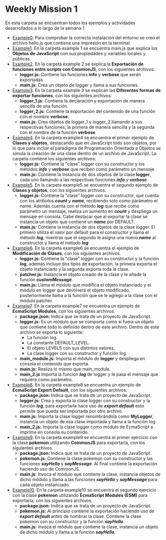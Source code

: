 # Weekly Mission 1

En esta carpeta se encuentran todos los ejemplos y actividades desarrollados a lo largo de la semana 1

- [Example0](https://github.com/MarkBauBau/playbook-NodeJS/blob/main/weekly_mission_1/hello.js). Para comprobar la correcta instalación del entorno se creó el archivo hello.js que contiene una impresión en la terminal.
- [Example1](https://github.com/MarkBauBau/playbook-NodeJS/tree/main/weekly_mission_1/example1). En la carpeta example 1 se encuentra main.js que explica los **Objetos de JavaScript** con sus propiedades y variables locales y públicas.
- [Example2](https://github.com/MarkBauBau/playbook-NodeJS/tree/main/weekly_mission_1/example2). En la carpeta example 2 se explica la **Exportación de funciones entre scripts con CommonJS**, con los siguientes archivos: 
    - **logger.js:** Contiene las funciones **info** y **verbose** que serán exportadas
    - **main.js:** Crea un objeto de logger y llama a sus funciones.
- [Example3](https://github.com/MarkBauBau/playbook-NodeJS/tree/main/weekly_mission_1/example3). En la carpeta example 3 se explican las **Diferentes formas de exportar funciones**, con los siguientes archivos: 
    - **logger_1.js:** Contiene la declaración y exportación de manera sencilla de una función.
    - **logger_2.js:** Contiene la exportación del contenido de una función con el nombre **verbose**.
    - **main.js:** Crea objetos de logger_1 y logger_2 llamando a sus respectivas funciones, la primera de manera sencilla y la segunda con el nombre de la función **verbose**
- [Example4](https://github.com/MarkBauBau/playbook-NodeJS/tree/main/weekly_mission_1/example4). En la carpeta example4 se encuentra el primer ejemplo de **Clases y objetos**, destacando que en JavaScript todo son objetos, por lo que para incluir el paradigma de Programación Orientada a Objetos se simula la creación de una clase dentro de un archivo de JavaScript. La carpeta contiene los siguientes archivos:
    - **logger.js:** Contiene la "clase" logger con su constructor y los métodos **_info_** y **_verbose_** que reciben como parámetro un mensaje.
    - **main.js:** Contiene la instancia de dos objetos de la clase **logger**, cada uno llamando a las respectivas funciones **_info_** y **_verbose_**
- [Example5](https://github.com/MarkBauBau/playbook-NodeJS/tree/main/weekly_mission_1/example5). En la carpeta example5 se encuentra el segundo ejemplo de **Clases y objetos**, con los siguientes archivos.
    - **logger.js:** Contiene la "clase" logger con su constructor, que cuenta con los atributos **_count_** y **_name_**, recibiendo solo como parámetro el name. Además cuenta con el método **_log_** que recibe como parámetro un mensaje, realiza un aumento en **_count_** y despliega un mensaje en consola. Cabe destacar que al exportar la clase se instancia un objeto que contiene un **_name_** por DEFAULT.
    - **main.js:** Contiene la instancia de dos objetos de la clase logger. El primero utiliza el valor por default para el constructor y llama el método **_log_**, mientras que el segundo le asigna una nuevo **_name_** al constructor y llama el método **_log_**
- [Example6](https://github.com/MarkBauBau/playbook-NodeJS/tree/main/weekly_mission_1/example6). En la carpeta example6 se encuentra el ejemplo de **Modificación de Clases**, con los siguientes archivos.
    - **logger.js:** Contiene la "clase" logger con su constructor y la función **_log_**, además incluye dos tipos de exportación, la primera exporta el objeto instanciado y la segunda exporta toda la clase.
    - **patcher.js:** Instancia el objeto creado de la clase y le añade la función **_customMessage_**.
    - **main.js:** Llama el módulo que modifica el objeto instanciado y el módulo en logger que devolverá el objeto modificado, posteriormente llama a la función que se le agrego a la clase con el módulo patcher.
- [Example7](https://github.com/MarkBauBau/playbook-NodeJS/tree/main/weekly_mission_1/example7). En la carpeta example7 se encuentra un ejemplo de **EcmaScript Modules**, con los siguientes archivos.
    - **package.json:** Indica que se trata de un proyecto de JavaScript.
    - **logger.js:** Es un módulo que se comporta como si fuera un objeto que contiene todo lo definido dentro de este archivo. Dentro de este archivo se exporta lo siguiente:
        - La función log.
        - La constante DEFAULT_LEVEL.
        - El objeto LEVELS con sus distintos valores.
        - La clase logger con su constructor y función log.
    - **main_module.js:** Importa el módulo de **logger** y despliega en consola el contenido que exporta.
    - **main.js:** Realiza lo mismo que main_module.
    - **main_2.js** Importa la función **_log_** de logger y le pasa el mensaje que requiere como parámetro.
- [Example8](https://github.com/MarkBauBau/playbook-NodeJS/tree/main/weekly_mission_1/example8). En la carpeta example8 se encuentra un ejemplo de **EcmaScript Export Default**, con los siguientes archivos.
    - **package.json:** Indica que se trata de un proyecto de JavaScript.
    - **logger.js:** Crea y exporta la clase logger con su constructor y la función **_log_**, para exportarla hace uso de **_export default_** esto permite que pueda ser importada por otro archivo.
    - **main.js:** Importa la clase logger renombrándola como **MyLogger**, instancia un objeto de esa clase importada y llama a la función log.
    - **main_2.js:** Importa la clase logger como módulo de EcmaScript e imprime en consola su contenido.
- [Example9](https://github.com/MarkBauBau/playbook-NodeJS/tree/main/weekly_mission_1/example9). En la carpeta example9 se encuentra el primer ejercicio con la clase **pokemon** utilizando **CommonJS** para exportarla, con los siguientes archivos.
    - **package.json:** Indica que se trata de un proyecto de JavaScript.
    - **pokemon.js:** Contiene la clase pokemon con su constructor y las funciones **_sayHello_** y **_sayMessage_**. Al final contiene la exportación haciendo uso de CommonJS.
    - **main.js:** Invoca el módulo que contiene la clase, instancia objetos de dicho módulo y llama a las funciones **_sayHello_** y **_sayMessage_** para cada objeto instanciado.
- [Example10](https://github.com/MarkBauBau/playbook-NodeJS/tree/main/weekly_mission_1/example10). En la carpeta example10 se encuentra el segundo ejercicio con la clase **pokemon** utilizando **EcmaScript Modules (ESM)** para exportarla, con los siguientes archivos.
    - **package.json:** Indica que se trata de un proyecto de JavaScript.
    - **pokemon.js:** Al principio contiene la exportación haciendo uso de **_export default_** antes de nombrar la clase. Contiene la clase pokemon con su constructor y la función **_sayHello_**. 
    - **main.js:** Invoca el módulo que contiene la clase, instancia un objeto de dicho módulo y llama a la función **_sayHello_**.
